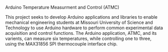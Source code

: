 Arduino Temperature Measurment and Control (ATMC)

This project seeks to develop Arduino applications and libraries to enable mechanical engineering students at
Missouri University of Science and Technology to use Arduino hardware to perform common experimental data acquisition and control functions.   The Arduino application, ATMC, and its varients, can measure six temperatures, while controlling one to three, using the MAX31856 SPI thermocouple interface chip.
